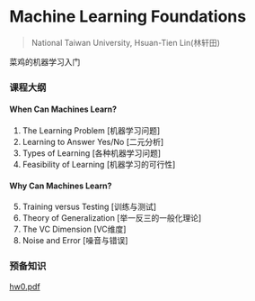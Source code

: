 # Machine Learning Foundations

> National Taiwan University, Hsuan-Tien Lin(林轩田)

菜鸡的机器学习入门

### 课程大纲

#### When Can Machines Learn? 

1. The Learning Problem [机器学习问题]
2. Learning to Answer Yes/No [二元分析]
3. Types of Learning [各种机器学习问题]
4. Feasibility of Learning [机器学习的可行性]

#### Why Can Machines Learn?

5. Training versus Testing [训练与测试]
6. Theory of Generalization [举一反三的一般化理论]
7. The VC Dimension [VC维度]
8. Noise and Error [噪音与错误]

### 预备知识

[hw0.pdf](./hw0.pdf)